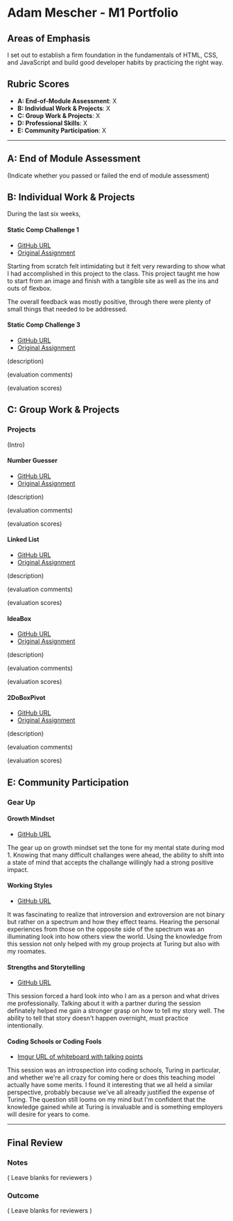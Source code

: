 # Adam Mescher - M1 Portfolio

## Areas of Emphasis

I set out to establish a firm foundation in the fundamentals of HTML, CSS, and JavaScript and build good developer habits by practicing the right way.  

## Rubric Scores

* **A: End-of-Module Assessment**: X
* **B: Individual Work & Projects**: X
* **C: Group Work & Projects**: X
* **D: Professional Skills**: X
* **E: Community Participation**: X

-----------------------

## A: End of Module Assessment

(Indicate whether you passed or failed the end of module assessment)


## B: Individual Work & Projects

During the last six weeks, 

#### Static Comp Challenge 1

* [GitHub URL](https://github.com/AdamMescher/ad-comp-challenge-1)
* [Original Assignment](http://frontend.turing.io/projects/m1-static-comp-1.html)

Starting from scratch felt intimidating but it felt very rewarding to show what I had accomplished in this project to the class. This project taught me how to start from an image and finish with a tangible site as well as the ins and outs of flexbox. 

The overall feedback was mostly positive, through there were plenty of small things that needed to be addressed. 
 #### Static Comp Challenge 3

* [GitHub URL](https://github.com/AdamMescher/am-comp-challenge-3)
* [Original Assignment]()

(description)

(evaluation comments)

(evaluation scores)

## C: Group Work & Projects

### Projects

(Intro)

#### Number Guesser

* [GitHub URL](https://github.com/AdamMescher/number-guesser/blob/master/README.md)
* [Original Assignment](http://frontend.turing.io/projects/number-guesser.html)

(description)

(evaluation comments)

(evaluation scores)

#### Linked List

* [GitHub URL](https://github.com/AdamMescher/linked-list)
* [Original Assignment](http://frontend.turing.io/projects/linked-list.html)

(description)

(evaluation comments)

(evaluation scores)

#### IdeaBox

* [GitHub URL](https://github.com/AdamMescher/ideabox)
* [Original Assignment](http://frontend.turing.io/projects/ideabox.html)

(description)

(evaluation comments)

(evaluation scores)

#### 2DoBoxPivot

* [GitHub URL](https://github.com/AdamMescher/2DoBox-Pivot)
* [Original Assignment](http://frontend.turing.io/projects/2DoBox-Pivot-Mod1.html)

(description)

(evaluation comments)

(evaluation scores)

## E: Community Participation

### Gear Up
#### Growth Mindset

* [GitHub URL](https://github.com/turingschool/gear-up/blob/master/Growth_Mindset_Facilitator_Guide.markdown)

The gear up on growth mindset set the tone for my mental state during mod 1. Knowing that many difficult challanges were ahead, the ability to shift into a state of mind that accepts the challange willingly had a strong positive impact.

#### Working Styles

* [GitHub URL](https://github.com/turingschool/gear-up/blob/master/introversion.markdown)

It was fascinating to realize that introversion and extroversion are not binary but rather on a spectrum and how they effect teams. Hearing the personal experiences from those on the opposite side of the spectrum was an illuminating look into how others view the world. Using the knowledge from this session not only helped with my group projects at Turing but also with my roomates.

#### Strengths and Storytelling

* [GitHub URL](https://github.com/turingschool/career-development-curriculum/blob/master/module_one/strengths_and_storytelling.md)

This session forced a hard look into who I am as a person and what drives me professionally. Talking about it with a partner during the session definately helped me gain a stronger grasp on how to tell my story well. The ability to tell that story doesn't happen overnight, must practice intentionally. 

#### Coding Schools or Coding Fools

* [Imgur URL of whiteboard with talking points](http://imgur.com/a/rjaPf)

This session was an introspection into coding schools, Turing in particular, and whether we're all crazy for coming here or does this teaching model actually have some merits. I found it interesting that we all held a similar perspective, probably because we've all already justified the expense of Turing. The question still looms on my mind but I'm confident that the knowledge gained while at Turing is invaluable and is something employers will desire for years to come. 

------------------

## Final Review

### Notes

( Leave blanks for reviewers )

### Outcome

( Leave blanks for reviewers )
